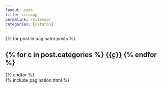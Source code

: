 ```yaml
---
layout: page
title: sitemap
permalink: /sitemap/
categories: [catatan]
---
```


<section class="articles">
  {% for post in paginator.posts %}
  <article class="article">
      <h2 class="categories">
        {% for c in post.categories %}
        <a href="#!" data-base-url="{{site.baseurl}}" class="category">{{c}}</a>
        {% endfor %}
      </h2>
  </article>
  {% endfor %}
</section>
{% include pagination.html %}